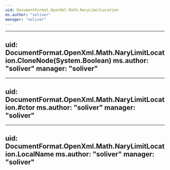 ```yaml
---
uid: DocumentFormat.OpenXml.Math.NaryLimitLocation
ms.author: "soliver"
manager: "soliver"
---
```


---
uid: DocumentFormat.OpenXml.Math.NaryLimitLocation.CloneNode(System.Boolean)
ms.author: "soliver"
manager: "soliver"
---

---
uid: DocumentFormat.OpenXml.Math.NaryLimitLocation.#ctor
ms.author: "soliver"
manager: "soliver"
---

---
uid: DocumentFormat.OpenXml.Math.NaryLimitLocation.LocalName
ms.author: "soliver"
manager: "soliver"
---
